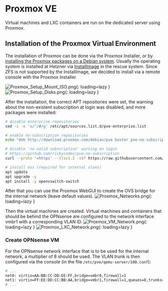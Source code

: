# Proxmox VE
Virtual machines and LXC containers are run on the dedicated server using Proxmox.

## Installation of the Proxmox Virtual Environment
The installation of Proxmox can be done via the Proxmox Installer, or by [installing the Proxmox packages on a Debian system](https://pve.proxmox.com/wiki/Install_Proxmox_VE_on_Debian_Buster).
Usually the operating system is installed at Hetzner via [InstallImage](https://docs.hetzner.com/robot/dedicated-server/operating-systems/installimage/) in the rescue system. Since ZFS is not supported by the InstallImage, we decided to install via a remote console with the Proxmox Installer.

![Proxmox_Setup_Mount_ISO.png](../img/setup/proxmox/Proxmox_Setup_Mount_ISO.png?raw=true){: loading=lazy }
![Proxmox_Setup_Disks.png](../img/setup/proxmox/Proxmox_Setup_Disks.png?raw=true){: loading=lazy }

After the installation, the correct APT repositories were set, the warning about the non-existent subscription at login was disabled, and more packages were installed:
```bash
# disable enterprise repositories
sed -i -e 's/^/#/g' /etc/apt/sources.list.d/pve-enterprise.list

# enable no-subscription repositories
echo "deb http://download.proxmox.com/debian/pve buster pve-no-subscription" >> /etc/apt/sources.list.d/pve-no-subscription.list

# disable 'no valid subscription' warning on login
# https://github.com/rickycodes/pve-no-subscription
curl --proto '=https' --tlsv1.2 -sSf https://raw.githubusercontent.com/rickycodes/pve-no-subscription/main/no-subscription-warning.sh | sh

# install ovs (required for internal vlans)
apt update
apt upgrade -y
apt install -y openvswitch-switch
```

After that you can use the Proxmox WebGUI to create the OVS bridge for the internal network (leave default values).
![Proxmox_Networks.png](../img/setup/proxmox/Proxmox_Networks.png?raw=true){: loading=lazy }

Then the virtual machines are created. Virtual machines and containers that should be behind the OPNsense are configured to the network interface vmbr1 with a corresponding VLAN ID.
![Proxmox_VM_Network.png](../img/setup/proxmox/Proxmox_VM_Network.png?raw=true){: loading=lazy }
![Proxmox_LXC_Network.png](../img/setup/proxmox/Proxmox_LXC_Network.png?raw=true){: loading=lazy }

### Create OPNsense VM
For the OPNsense network interface that is to be used for the internal network, a multiplier of 8 should be used. The VLAN trunk is then configured via the console (in the file `/etc/pve/qemu-server/100.conf`):
```bash
# ...
net0: virtio=AA:BB:CC:DD:EE:FF,bridge=vmbr0,firewall=1
net1: virtio=FF:EE:DD:CC:BB:AA,bridge=vmbr1,firewall=1,queues=8,trunks=1-4095
# ...
```
